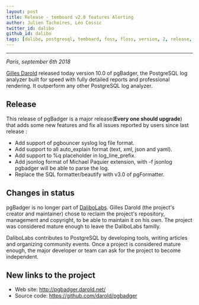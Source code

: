 ```yaml
---
layout: post
title: Release - temboard v2.0 features Alerting
author: Julien Tachoires, Léo Cossic
twitter_id: dalibo
github_id: dalibo
tags: [dalibo, postgresql, temboard, foss, floss, version, 2, release, 2018]
---
```


---

*Paris, september 6th 2018*

[Gilles Darold](http://www.darold.net/) released today version 10.0 of pgBadger, the PostgreSQL log analyzer built for speed with fully detailed reports and professional rendering. It outperform any other PostgreSQL log analyzer.

<!--MORE-->

## Release
This release of pgBadger is a major release(**Every one should upgrade**) that adds some new features and fix all issues reported by users since last release :

  * Add support of pgbouncer syslog log file format.
  * Add support to all auto_explain format (text, xml, json and yaml).
  * Add support to %q placeholder in log_line_prefix.
  * Add jsonlog format of Michael Paquier extension, with -f jsonlog
    pgbadger will be able to parse the log.
  * Replace the SQL formatter/beautify with v3.0 of pgFormatter.

## Changes in status
pgBadger is no longer part of [DaliboLabs](https://github.com/dalibo). Gilles Darold (the project's creator and maintainer) chose to reclaim the project's repository, management and copyright, to be able to maintain it on his own. The project was considered mature enough to leave the DaliboLabs familly.

DaliboLabs contributes to PostgreSQL by developing tools, writing articles and organizing community events. Once a project is considered mature enough, the major developer or team can ask for the project to become independent.

## New links to the project

 * Web site: http://pgbadger.darold.net/
 * Source code: https://github.com/darold/pgbadger
